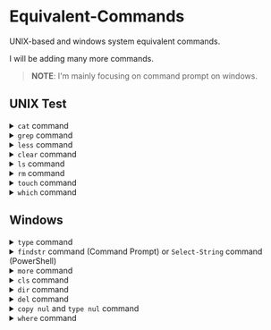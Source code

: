 # Equivalent-Commands

UNIX-based and windows system equivalent commands.

I will be adding many more commands.

> **NOTE**: I'm mainly focusing on command prompt on windows.

## UNIX Test

<details markdown="1">
  <summary><code>cat</code> command</summary>
  <br />

  ```batch
    :: `cat` command is `type` on windows.

    type file.txt
  ```
</details>

<details markdown="1">
  <summary><code>grep</code> command</summary>
  <br />

  ```batch
    :: `grep` command is `findstr` (Command Prompt) on windows.

    findstr "foo"
  ```

  ```powershell
    # `grep` command is `Select-String` (PowerShell) on windows.

    Select-String "foo"
  ```
</details>

<details markdown="1">
  <summary><code>less</code> command</summary>
  <br />

  ```batch
    :: `less` command is equivalent to `more` command on windows, but `less` is more powerful.
    :: you can install `less` on windows, but `more` is on by default.

    more
  ```
</details>

<details markdown="1">
  <summary><code>clear</code> command</summary>
  <br />

  ```batch
    :: `clear` command is `cls` command on windows.
    :: `clear` command works on PowerShell as well.

    cls
  ```
</details>

<details markdown="1">
  <summary><code>ls</code> command</summary>
  <br />

  ```batch
    :: `ls` command is `dir` command on windows.
    :: `ls` command works on PowerShell as well.

    dir
  ```
</details>

<details markdown="1">
  <summary><code>rm</code> command</summary>
  <br />

  ```batch
    :: `rm` command is `del` command on windows.
    :: `rm` command works on PowerShell as well.

    del file.txt
  ```
</details>

<details markdown="1">
  <summary><code>touch</code> command</summary>
  <br />

  ```batch
    :: `touch` command is `copy nul` or `type nul` command on windows.

    type nul >> "file.txt"
  ```

  ```batch
    :: Does not work on PowerShell.

    copy nul "file.txt"
  ```
</details>

<details markdown="1">
  <summary><code>which</code> command</summary>
  <br />

  ```batch
    :: `which` command is `where` on windows.

    where git
  ```
</details>

## Windows

<details markdown="1">
  <summary><code>type</code> command</summary>
  <br />

  ```bash
    # `type` command is `cat` on UNIX.

    cat file.txt
  ```
</details>

<details markdown="1">
  <summary><code>findstr</code> command (Command Prompt) or <code>Select-String</code> command (PowerShell)</summary>
  <br />

  ```bash
    # `findstr` and `Select-String` command is grep on UNIX.

    grep "foo"
  ```
</details>

<details markdown="1">
  <summary><code>more</code> command</summary>
  <br />

  ```bash
    # `more` command is equivalent to `less` command on UNIX, but it's not as powerful.
    # you can install `less` on windows.

    less
  ```
</details>

<details markdown="1">
  <summary><code>cls</code> command</summary>
  <br />

  ```bash
    # `cls` command is `clear` command on UNIX.
    # `clear` command works on PowerShell as well.

    clear
  ```
</details>

<details markdown="1">
  <summary><code>dir</code> command</summary>
  <br />

  ```bash
    # `dir` command is `ls` command on UNIX.

    ls
  ```
</details>

<details markdown="1">
  <summary><code>del</code> command</summary>
  <br />

  ```bash
    # `del` command is `rm` command on UNIX.

    rm file.txt
  ```
</details>

<details markdown="1">
  <summary><code>copy nul</code> and <code>type nul</code> command</summary>
  <br />

  ```bash
    # `copy nul` or `type nul` command is `touch` command on UNIX.

    touch file.txt
  ```
</details>

<details markdown="1">
  <summary><code>where</code> command</summary>
  <br />

  ```bash
    # `where` command is `which` on UNIX.

    which git
  ```
</details>
